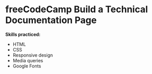 # freeCodeCamp Build a Technical Documentation Page

**Skills practiced:**

- HTML
- CSS
- Responsive design
- Media queries
- Google Fonts